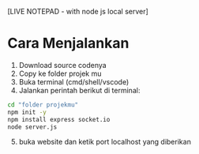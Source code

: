 [LIVE NOTEPAD - with node js local server]

# Cara Menjalankan

1. Download source codenya
2. Copy ke folder projek mu
3. Buka terminal (cmd/shell/vscode)
4. Jalankan perintah berikut di terminal:

```bash
cd "folder projekmu"
npm init -y
npm install express socket.io
node server.js
```

5. buka website dan ketik port localhost yang diberikan
